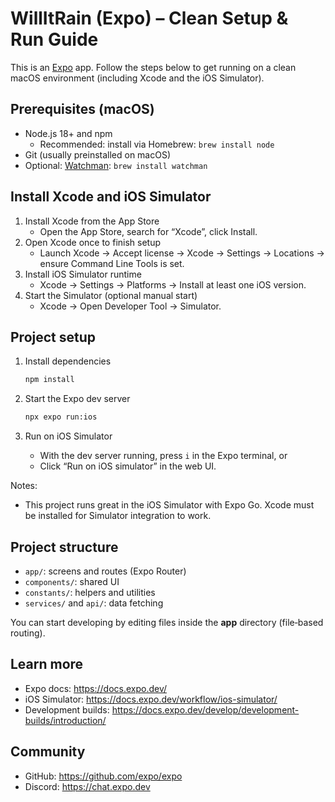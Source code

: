 # WillItRain (Expo) – Clean Setup & Run Guide

This is an [Expo](https://expo.dev) app. Follow the steps below to get running on a clean macOS environment (including Xcode and the iOS Simulator).

## Prerequisites (macOS)

- Node.js 18+ and npm
  - Recommended: install via Homebrew: `brew install node`
- Git (usually preinstalled on macOS)
- Optional: [Watchman](https://facebook.github.io/watchman/): `brew install watchman`

## Install Xcode and iOS Simulator

1. Install Xcode from the App Store
   - Open the App Store, search for “Xcode”, click Install.
2. Open Xcode once to finish setup
   - Launch Xcode → Accept license → Xcode → Settings → Locations → ensure Command Line Tools is set.
3. Install iOS Simulator runtime
   - Xcode → Settings → Platforms → Install at least one iOS version.
4. Start the Simulator (optional manual start)
   - Xcode → Open Developer Tool → Simulator.

## Project setup

1. Install dependencies

   ```bash
   npm install
   ```

2. Start the Expo dev server

   ```bash
   npx expo run:ios
   ```

3. Run on iOS Simulator
   - With the dev server running, press `i` in the Expo terminal, or
   - Click “Run on iOS simulator” in the web UI.

Notes:

- This project runs great in the iOS Simulator with Expo Go. Xcode must be installed for Simulator integration to work.


## Project structure

- `app/`: screens and routes (Expo Router)
- `components/`: shared UI
- `constants/`: helpers and utilities
- `services/` and `api/`: data fetching

You can start developing by editing files inside the **app** directory (file‑based routing).

## Learn more

- Expo docs: https://docs.expo.dev/
- iOS Simulator: https://docs.expo.dev/workflow/ios-simulator/
- Development builds: https://docs.expo.dev/develop/development-builds/introduction/

## Community

- GitHub: https://github.com/expo/expo
- Discord: https://chat.expo.dev
